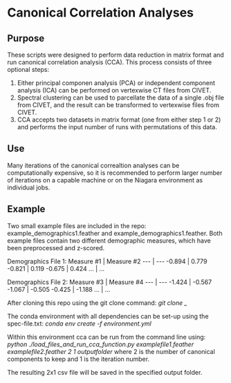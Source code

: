 # Canonical Correlation Analyses

## Purpose
These scripts were designed to perform data reduction in matrix format and run canonical correlation analysis (CCA). This process consists of three optional steps:
  1. Either principal componen analysis (PCA) or independent component analysis (ICA) can be performed on vertexwise CT files from CIVET.
  2. Spectral clustering can be used to parcellate the data of a single .obj file from CIVET, and the result can be transformed to vertexwise files from CIVET.
  3. CCA accepts two datasets in matrix format (one from either step 1 or 2) and performs the input number of runs with permutations of this data.

## Use
Many iterations of the canonical correaltion analyses can be computationally expensive, so it is recommended to perform larger number of iterations on a capable machine or on the Niagara environment as individual jobs.

## Example
Two small example files are included in the repo: example_demographics1.feather and example_demographics1.feather. Both example files contain two different demographic measures, which have been preprocessed and z-scored. 

Demographics File 1:
Measure #1 | Measure #2
--- | --- 
-0.894 | 0.779
-0.821 | 0.119 
-0.675 | 0.424 
... | ... 

Demographics File 2:
Measure #3 | Measure #4
--- | --- 
-1.424 | -0.567
-1.067 | -0.505 
-0.425 | -1.188 
... | ... 


After cloning this repo using the git clone command:
*git clone _*

The conda environment with all dependencies can be set-up using the spec-file.txt:
*conda env create -f environment.yml*

Within this environment cca can be run from the command line using:
*python ./load_files_and_run_cca_function.py examplefile1.feather examplefile2.feather 2 1 outputfolder*
where 2 is the number of canonical components to keep and 1 is the iteration number.

The resulting 2x1 csv file will be saved in the specified output folder.
